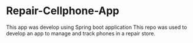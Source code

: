# Repair-Cellphone-App
This app was develop using Spring boot application 
This repo was used to develop an app to manage and track phones in a repair store.
